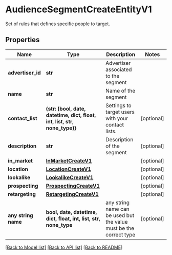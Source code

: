 # AudienceSegmentCreateEntityV1

Set of rules that defines specific people to target.

## Properties
Name | Type | Description | Notes
------------ | ------------- | ------------- | -------------
**advertiser_id** | **str** | Advertiser associated to the segment | 
**name** | **str** | Name of the segment | 
**contact_list** | **{str: (bool, date, datetime, dict, float, int, list, str, none_type)}** | Settings to target users with your contact lists. | [optional] 
**description** | **str** | Description of the segment | [optional] 
**in_market** | [**InMarketCreateV1**](InMarketCreateV1.md) |  | [optional] 
**location** | [**LocationCreateV1**](LocationCreateV1.md) |  | [optional] 
**lookalike** | [**LookalikeCreateV1**](LookalikeCreateV1.md) |  | [optional] 
**prospecting** | [**ProspectingCreateV1**](ProspectingCreateV1.md) |  | [optional] 
**retargeting** | [**RetargetingCreateV1**](RetargetingCreateV1.md) |  | [optional] 
**any string name** | **bool, date, datetime, dict, float, int, list, str, none_type** | any string name can be used but the value must be the correct type | [optional]

[[Back to Model list]](../README.md#documentation-for-models) [[Back to API list]](../README.md#documentation-for-api-endpoints) [[Back to README]](../README.md)


